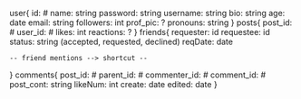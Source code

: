 user{
    id: #
    name: string
    password: string
    username: string
    bio: string
    age: date
    email: string
    followers: int
    prof_pic: ?
    <!-- vip_status: bool -->
    pronouns: string
}
posts{
    post_id: #
    user_id: #
    likes: int
    reactions: ?
    <!-- location: string
    shares: int -->
}
friends{
    requester: id
    requestee: id
    status: string (accepted, requested, declined)
    reqDate: date

    -- friend mentions --> shortcut --
}
comments{
    post_id: #
    parent_id: #
    commenter_id: #
    comment_id: #
    post_cont: string
    <!-- commentNum: int -->
    likeNum: int
    create: date
    edited: date
}
<!-- saved{
    post_id: #
    user_id: #
    dateSaved: date
} -->

